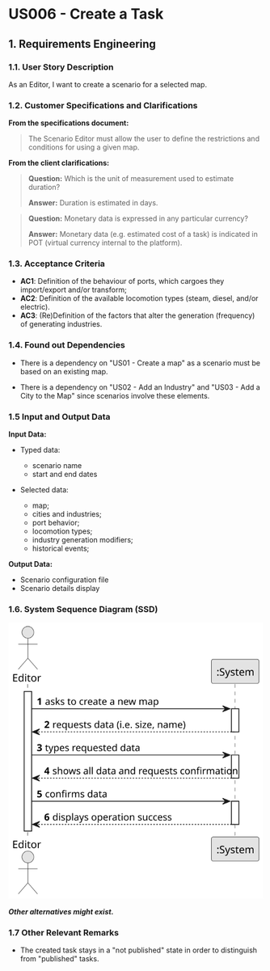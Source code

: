 # US006 - Create a Task

## 1. Requirements Engineering

### 1.1. User Story Description

As an Editor, I want to create a scenario for a selected map.

### 1.2. Customer Specifications and Clarifications

**From the specifications document:**

>	The Scenario Editor must allow the user to define the restrictions and conditions for using a given map.

**From the client clarifications:**

> **Question:** Which is the unit of measurement used to estimate duration?
>
> **Answer:** Duration is estimated in days.

> **Question:** Monetary data is expressed in any particular currency?
>
> **Answer:** Monetary data (e.g. estimated cost of a task) is indicated in POT (virtual currency internal to the platform).

### 1.3. Acceptance Criteria

* **AC1**: Definition of the behaviour of ports, which cargoes they import/export and/or transform;
* **AC2**: Definition of the available locomotion types (steam, diesel, and/or electric).
* **AC3**: (Re)Definition of the factors that alter the generation (frequency) of generating industries.
### 1.4. Found out Dependencies

* There is a dependency on "US01 - Create a map" as a scenario must be based on an existing map.

* There is a dependency on "US02 - Add an Industry" and "US03 - Add a City to the Map" since scenarios involve these elements.

### 1.5 Input and Output Data

**Input Data:**

* Typed data:
  * scenario name
  * start and end dates


* Selected data:
  * map;
  * cities and industries;
  * port behavior;
  * locomotion types;
  * industry generation modifiers;
  * historical events;

**Output Data:**

* Scenario configuration file
* Scenario details display

### 1.6. System Sequence Diagram (SSD)

![System Sequence Diagram](svg/US004-SSD.svg)

**_Other alternatives might exist._**

### 1.7 Other Relevant Remarks

* The created task stays in a "not published" state in order to distinguish from "published" tasks.